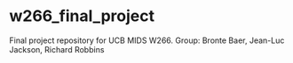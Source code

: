 # w266_final_project
Final project repository for UCB MIDS W266. Group: Bronte Baer, Jean-Luc Jackson, Richard Robbins
